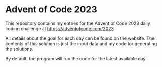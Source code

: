# Advent of Code 2023

This repository contains my entries for the Advent of Code 2023 daily coding challenge at https://adventofcode.com/2023

All details about the goal for each day can be found on the website. The contents of this solution is just the input data and my code for generating the solutions.

By default, the program will run the code for the latest available day.
